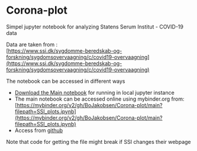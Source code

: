 # Corona-plot

Simpel jupyter notebook for analyzing Statens Serum Institut - COVID-19 data

Data are taken from :  
[https://www.ssi.dk/sygdomme-beredskab-og-forskning/sygdomsovervaagning/c/covid19-overvaagning](https://www.ssi.dk/sygdomme-beredskab-og-forskning/sygdomsovervaagning/c/covid19-overvaagning)



The notebook can be accessed in different ways
- [Download the Main notebook](SSI_plots.ipynb) for running in local jupyter instance
- The main notebook can be accessed online using mybinder.org from: [https://mybinder.org/v2/gh/BoJakobsen/Corona-plot/main?filepath=SSI_plots.ipynb](https://mybinder.org/v2/gh/BoJakobsen/Corona-plot/main?filepath=SSI_plots.ipynb)
- Access from [github](https://github.com/BoJakobsen/Corona-plot)

Note that code for getting the file might break if SSI changes their webpage



